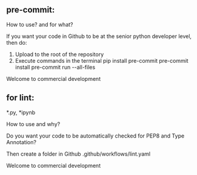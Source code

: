 ## pre-commit:

How to use? and for what?

If you want your code in Github to be at the senior python developer level, then do:

1) Upload to the root of the repository
2) Execute commands in the terminal
pip install pre-commit
pre-commit install
pre-commit run --all-files

Welcome to commercial development




## for lint:

*.py, *ipynb

How to use and why?

Do you want your code to be automatically checked for PEP8 and Type Annotation?

Then create a folder in Github
.github/workflows/lint.yaml

Welcome to commercial development